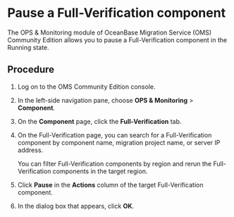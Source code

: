 # Pause a Full-Verification component

The OPS & Monitoring module of OceanBase Migration Service (OMS) Community Edition allows you to pause a Full-Verification component in the Running state.

## Procedure

1. Log on to the OMS Community Edition console.

2. In the left-side navigation pane, choose **OPS & Monitoring** > **Component**.

3. On the **Component** page, click the **Full-Verification** tab.

4. On the Full-Verification page, you can search for a Full-Verification component by component name, migration project name, or server IP address.

   You can filter Full-Verification components by region and rerun the Full-Verification components in the target region.

5. Click **Pause** in the **Actions** column of the target Full-Verification component.

6. In the dialog box that appears, click **OK**.
